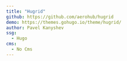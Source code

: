 ```yaml
---
title: "Hugrid"
github: https://github.com/aerohub/hugrid
demo: https://themes.gohugo.io/theme/hugrid/
author: Pavel Kanyshev
ssg:
  - Hugo
cms:
  - No Cms
---
```


